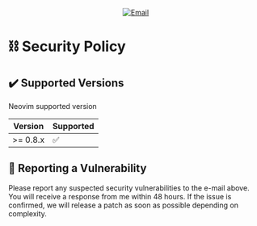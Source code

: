 <div align="center">
 
  [![Email](https://img.shields.io/badge/Email-red.svg?style=for-the-badge&logo=mail.ru&logoColor=white)](mailto:github-oyinbra@outlook.com)

</div>

# ⛓️ Security Policy

## ✔️ Supported Versions

Neovim supported version

| Version | Supported          |
| ------- | ------------------ |
| >= 0.8.x | :white_check_mark: |

## 🚫 Reporting a Vulnerability

Please report any suspected security vulnerabilities to the e-mail above. You will receive a response from me
within 48 hours. If the issue is confirmed, we will release a patch as soon as possible depending on complexity.

